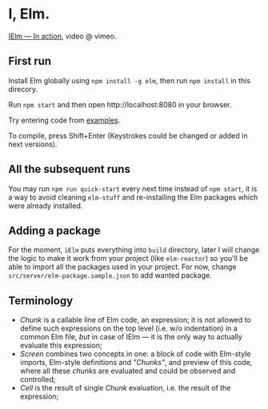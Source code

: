 # I, Elm.

[IElm — In action](https://vimeo.com/242822314), video @ vimeo.

## First run

Install Elm globally using `npm install -g elm`, then run `npm install` in this direcory.

Run `npm start` and then open http://localhost:8080 in your browser.

Try entering code from [examples](./examples).

To compile, press Shift+Enter (Keystrokes could be changed or added in next versions).

## All the subsequent runs

You may run `npm run quick-start` every next time instead of `npm start`, it is a way to avoid cleaning `elm-stuff` and re-installing the Elm packages which were already installed.

## Adding a package

For the moment, `iElm` puts everything into `build` directory, later I will change the logic to make it work from your project (like `elm-reactor`) so you'll be able to import all the packages used in your project. For now, change `src/server/elm-package.sample.json` to add wanted package.

## Terminology

* _Chunk_ is a callable line of Elm code, an expression; it is not allowed to define such expressions on the top level (i.e. w/o indentation) in a common Elm file, _but_ in case of IElm — it is the only way to actually evaluate this expression;
* _Screen_ combines two concepts in one: a block of code with Elm-style imports, Elm-style definitions and _"Chunks"_, and preview of this code, where all these _chunks_ are evaluated and could be observed and controlled;
* _Cell_ is the result of single _Chunk_ evaluation, i.e. the result of the expression;
